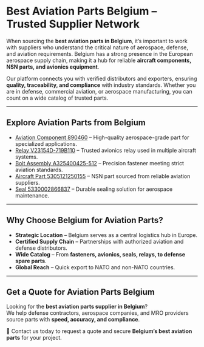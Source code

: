 # Best Aviation Parts Belgium – Trusted Supplier Network  

When sourcing the **best aviation parts in Belgium**, it’s important to work with suppliers who understand the critical nature of aerospace, defense, and aviation requirements. Belgium has a strong presence in the European aerospace supply chain, making it a hub for reliable **aircraft components, NSN parts, and avionics equipment**.  

Our platform connects you with verified distributors and exporters, ensuring **quality, traceability, and compliance** with industry standards. Whether you are in defense, commercial aviation, or aerospace manufacturing, you can count on a wide catalog of trusted parts.  

---

## Explore Aviation Parts from Belgium  

- [Aviation Component 890460](https://www.partsquotehub.org/890460.html) – High-quality aerospace-grade part for specialized applications.  
- [Relay V23154D-719B110](https://www.partsquotehub.org/V23154D-719B110.html) – Trusted avionics relay used in multiple aircraft systems.  
- [Bolt Assembly A325400425-512](https://www.partsquotehub.org/A325400425-512.html) – Precision fastener meeting strict aviation standards.  
- [Aircraft Part 5305121250155](https://www.optiaero.com/5305121250155.html) – NSN part sourced from reliable aviation suppliers.  
- [Seal 5330002866837](https://www.partsprohub.com/5330002866837.html) – Durable sealing solution for aerospace maintenance.  

---

## Why Choose Belgium for Aviation Parts?  

- **Strategic Location** – Belgium serves as a central logistics hub in Europe.  
- **Certified Supply Chain** – Partnerships with authorized aviation and defense distributors.  
- **Wide Catalog** – From **fasteners, avionics, seals, relays, to defense spare parts**.  
- **Global Reach** – Quick export to NATO and non-NATO countries.  

---

## Get a Quote for Aviation Parts Belgium  

Looking for the **best aviation parts supplier in Belgium**?  
We help defense contractors, aerospace companies, and MRO providers source parts with **speed, accuracy, and compliance**.  

📩 Contact us today to request a quote and secure **Belgium’s best aviation parts** for your project.  
